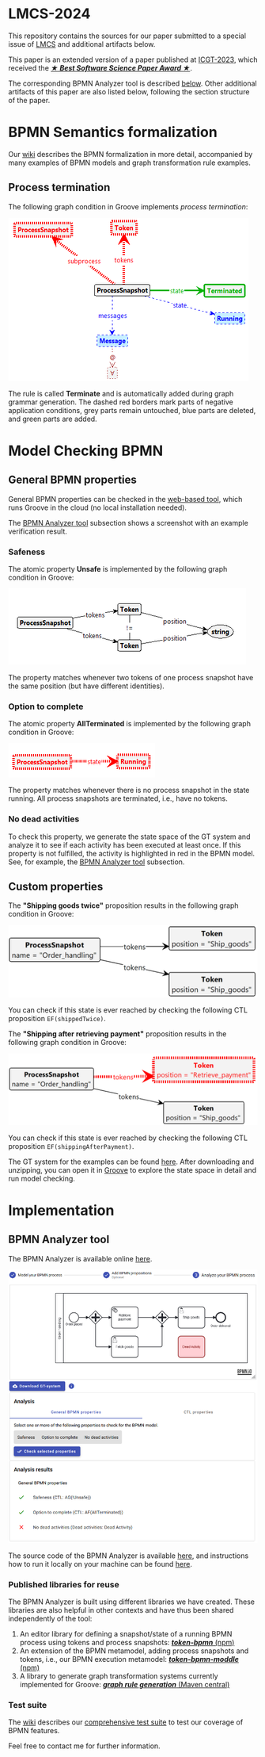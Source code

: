 # LMCS-2024
This repository contains the sources for our paper submitted to a special issue of [LMCS](https://lmcs.episciences.org/) and additional artifacts below.

This paper is an extended version of a paper published at [ICGT-2023](https://doi.org/10.1007/978-3-031-36709-0_11), which received the [**_★ Best Software Science Paper Award ★_**](https://raw.githubusercontent.com/timKraeuter/ICGT-2023/main/BestPaperICGT2023.pdf).



The corresponding BPMN Analyzer tool is described [below](https://github.com/timKraeuter/LMCS_2024#bpmn-analyzer-tool).
Other additional artifacts of this paper are also listed below, following the section structure of the paper.

# BPMN Semantics formalization

Our [wiki](https://github.com/timKraeuter/Rewrite_Rule_Generation/wiki) describes the BPMN formalization in more detail, accompanied by many examples of BPMN models and graph transformation rule examples.

## Process termination

The following graph condition in Groove implements _process termination_:

![Atomic property AllTerminated implemented in Groove.](./artifacts/Terminate.png)

The rule is called **Terminate** and is automatically added during graph grammar generation.
The dashed red borders mark parts of negative application conditions, grey parts remain untouched,
blue parts are deleted, and green parts are added.

# Model Checking BPMN

## General BPMN properties

General BPMN properties can be checked in the [web-based tool](https://bpmnanalyzer.whitefield-c9fed487.northeurope.azurecontainerapps.io), which runs Groove in the cloud (no local installation needed).

The [BPMN Analyzer tool](https://github.com/timKraeuter/LMCS_2024#bpmn-analyzer-tool) subsection shows a screenshot with an example verification result.

### Safeness

The atomic property **Unsafe** is implemented by the following graph condition in Groove:

![Atomic property Unsafe implemented in Groove.](./images/Unsafe.png)

The property matches whenever two tokens of one process snapshot have the same position (but have
different identities).

### Option to complete

The atomic property **AllTerminated** is implemented by the following graph condition in Groove:

![Atomic property AllTerminated implemented in Groove.](./artifacts/AllTerminated.png)

The property matches whenever there is no process snapshot in the state running. All process
snapshots are terminated, i.e., have no tokens.

### No dead activities

To check this property, we generate the state space of the GT system and analyze it to see if each activity has been executed at least once.
If this property is not fulfilled, the activity is highlighted in red in the BPMN model.
See, for example, the [BPMN Analyzer tool](https://github.com/timKraeuter/LMCS_2024#bpmn-analyzer-tool) subsection.

## Custom properties

The **"Shipping goods twice"** proposition results in the following graph condition in Groove:

![Shipped goods twice proposition in Groove.](./artifacts/customPropositions/shippedTwice_groove.png)

You can check if this state is ever reached by checking the following CTL proposition `EF(shippedTwice)`.

The **"Shipping after retrieving payment"** proposition results in the following graph condition in Groove:

![Shipping after retrieving payment proposition in Groove.](./artifacts/customPropositions/shippingAfterPayment_groove.png)

You can check if this state is ever reached by checking the following CTL proposition `EF(shippingAfterPayment)`.

The GT system for the examples can be found [here](/artifacts/customPropositions/orderHandling.gps.zip).
After downloading and unzipping, you can open it in [Groove](https://groove.ewi.utwente.nl/) to explore the state space in detail and run model checking.

# Implementation

## BPMN Analyzer tool

The BPMN Analyzer is available
online [here](https://bpmnanalyzer.whitefield-c9fed487.northeurope.azurecontainerapps.io).

[![Screenshot of the application.](./artifacts/impl_step3_long.png)](https://bpmnanalyzer.whitefield-c9fed487.northeurope.azurecontainerapps.io)

The source code of the BPMN Analyzer is available [here](https://github.com/timKraeuter/Rewrite_Rule_Generation), and instructions how to run it locally on your machine can be found [here](https://github.com/timKraeuter/Rewrite_Rule_Generation/blob/master/server/README.md).


### Published libraries for reuse
The BPMN Analyzer is built using different libraries we have created.
These libraries are also helpful in other contexts and have thus been shared independently of the tool:

1. An editor library for defining a snapshot/state of a running BPMN process using tokens and process snapshots: [**_token-bpmn_** (npm)](https://www.npmjs.com/package/bpmn-token)
2. An extension of the BPMN metamodel, adding process snapshots and tokens, i.e., our BPMN execution metamodel: [**_token-bpmn-moddle_** (npm)](https://www.npmjs.com/package/token-bpmn-moddle)
3. A library to generate graph transformation systems currently implemented for Groove: [**_graph rule generation_** (Maven central)](tbd) 

### Test suite

The [wiki](https://github.com/timKraeuter/Rewrite_Rule_Generation/wiki) describes our [comprehensive test suite](https://github.com/timKraeuter/Rewrite_Rule_Generation/wiki/Test-Suite) to test our coverage of BPMN features. 

Feel free to contact me for further information.
